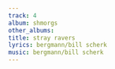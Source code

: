 ```yaml
---
track: 4
album: shmorgs
other_albums: 
title: stray ravers
lyrics: bergmann/bill scherk
music: bergmann/bill scherk
---
```

